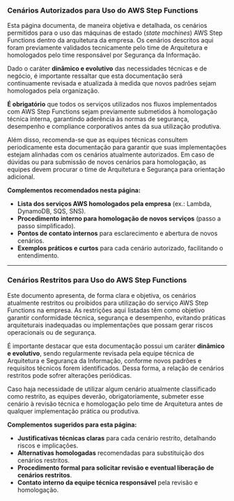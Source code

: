 ### **Cenários Autorizados para Uso do AWS Step Functions**

Esta página documenta, de maneira objetiva e detalhada, os cenários permitidos para o uso das máquinas de estado (*state machines*) AWS Step Functions dentro da arquitetura da empresa. Os cenários descritos aqui foram previamente validados tecnicamente pelo time de Arquitetura e homologados pelo time responsável por Segurança da Informação.

Dado o caráter **dinâmico e evolutivo** das necessidades técnicas e de negócio, é importante ressaltar que esta documentação será continuamente revisada e atualizada à medida que novos padrões sejam homologados pela organização.

**É obrigatório** que todos os serviços utilizados nos fluxos implementados com AWS Step Functions sejam previamente submetidos à homologação técnica interna, garantindo aderência às normas de segurança, desempenho e compliance corporativos antes da sua utilização produtiva.

Além disso, recomenda-se que as equipes técnicas consultem periodicamente esta documentação para garantir que suas implementações estejam alinhadas com os cenários atualmente autorizados. Em caso de dúvidas ou para submissão de novos cenários para homologação, as equipes devem procurar o time de Arquitetura e Segurança para orientação adicional.

**Complementos recomendados nesta página:**

- **Lista dos serviços AWS homologados pela empresa** (ex.: Lambda, DynamoDB, SQS, SNS).
- **Procedimento interno para homologação de novos serviços** (passo a passo simplificado).
- **Pontos de contato internos** para esclarecimento e abertura de novos cenários.
- **Exemplos práticos e curtos** para cada cenário autorizado, facilitando o entendimento.

---

### **Cenários Restritos para Uso do AWS Step Functions**

Este documento apresenta, de forma clara e objetiva, os cenários atualmente restritos ou proibidos para utilização do serviço AWS Step Functions na empresa. As restrições aqui listadas têm como objetivo garantir conformidade técnica, segurança e desempenho, evitando práticas arquiteturais inadequadas ou implementações que possam gerar riscos operacionais ou de segurança.

É importante destacar que esta documentação possui um caráter **dinâmico e evolutivo**, sendo regularmente revisada pela equipe técnica de Arquitetura e Segurança da Informação, conforme novos padrões e requisitos técnicos forem identificados. Dessa forma, a relação de cenários restritos pode sofrer alterações periódicas.

Caso haja necessidade de utilizar algum cenário atualmente classificado como restrito, as equipes deverão, obrigatoriamente, submeter esse cenário à revisão técnica e homologação pelo time de Arquitetura antes de qualquer implementação prática ou produtiva.

**Complementos sugeridos para esta página:**

- **Justificativas técnicas claras** para cada cenário restrito, detalhando riscos e implicações.
- **Alternativas homologadas** recomendadas para substituição dos cenários restritos.
- **Procedimento formal para solicitar revisão e eventual liberação de cenários restritos**.
- **Contato interno da equipe técnica responsável** pela revisão e homologação.

